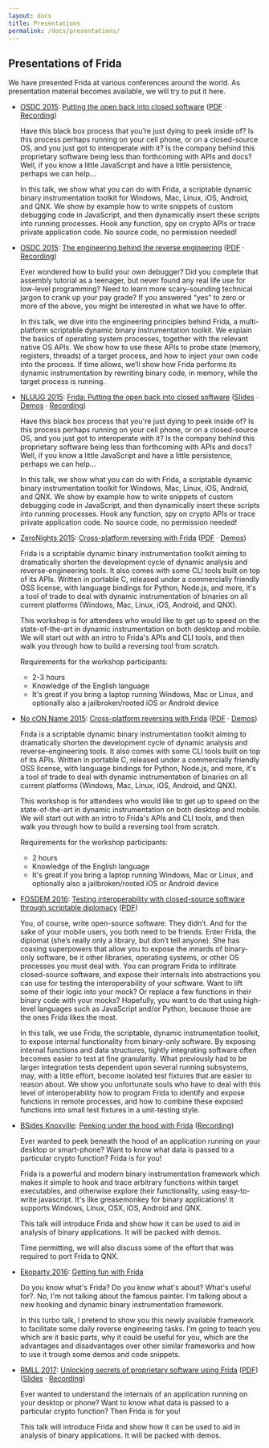 ```yaml
---
layout: docs
title: Presentations
permalink: /docs/presentations/
---
```


## Presentations of Frida

We have presented Frida at various conferences around the world. As presentation
material becomes available, we will try to put it here.

- [OSDC 2015](https://act.osdc.no/osdc2015no/):
  [Putting the open back into closed software](https://act.osdc.no/osdc2015no/talk/6165)
  ([PDF](osdc-2015-putting-the-open-back-into-closed-software.pdf) · [Recording](https://youtu.be/tmpjftTHzH8))

  Have this black box process that you’re just dying to peek inside of? Is
  this process perhaps running on your cell phone, or on a closed-source OS,
  and you just got to interoperate with it? Is the company behind this
  proprietary software being less than forthcoming with APIs and docs?
  Well, if you know a little JavaScript and have a little persistence,
  perhaps we can help…

  In this talk, we show what you can do with Frida, a scriptable dynamic
  binary instrumentation toolkit for Windows, Mac, Linux, iOS, Android,
  and QNX. We show by example how to write snippets of custom debugging
  code in JavaScript, and then dynamically insert these scripts into running
  processes. Hook any function, spy on crypto APIs or trace private application
  code. No source code, no permission needed!

- [OSDC 2015](https://act.osdc.no/osdc2015no/):
  [The engineering behind the reverse engineering](https://act.osdc.no/osdc2015no/talk/6195)
  ([PDF](osdc-2015-the-engineering-behind-the-reverse-engineering.pdf) · [Recording](https://youtu.be/uc1mbN9EJKQ))

  Ever wondered how to build your own debugger? Did you complete that assembly
  tutorial as a teenager, but never found any real life use for low-level
  programming? Need to learn more scary-sounding technical jargon to crank
  up your pay grade? If you answered “yes” to zero or more of the above,
  you might be interested in what we have to offer.

  In this talk, we dive into the engineering principles behind Frida, a
  multi-platform scriptable dynamic binary instrumentation toolkit. We
  explain the basics of operating system processes, together with the
  relevant native OS APIs. We show how to use these APIs to probe state (memory,
  registers, threads) of a target process, and how to inject your own code
  into the process. If time allows, we’ll show how Frida performs its dynamic
  instrumentation by rewriting binary code, in memory, while the target process
  is running.

- [NLUUG 2015](https://www.nluug.nl/activiteiten/events/nj15/index.html):
  [Frida: Putting the open back into closed software](https://www.nluug.nl/activiteiten/events/nj15/abstracts/ab08.html)
  ([Slides](https://slides.com/oleavr/nluug-2015-frida-putting-the-open-back-into-closed-software)
  · [Demos](https://github.com/frida/frida-presentations/tree/master/NLUUG2015)
  · [Recording](https://youtu.be/3lo1Y2oKkE4))

  Have this black box process that you're just dying to peek inside of? Is
  this process perhaps running on your cell phone, or on a closed-source OS,
  and you just got to interoperate with it? Is the company behind this
  proprietary software being less than forthcoming with APIs and docs?
  Well, if you know a little JavaScript and have a little persistence,
  perhaps we can help...

  In this talk, we show what you can do with Frida, a scriptable dynamic
  binary instrumentation toolkit for Windows, Mac, Linux, iOS, Android,
  and QNX. We show by example how to write snippets of custom debugging
  code in JavaScript, and then dynamically insert these scripts into running
  processes. Hook any function, spy on crypto APIs or trace private application
  code. No source code, no permission needed!

- [ZeroNights 2015](http://2015.zeronights.org/):
  [Cross-platform reversing with Frida](http://2015.zeronights.org/workshops.html)
  ([PDF](zeronights-2015-cross-platform-reversing-with-frida.pdf)
  · [Demos](https://github.com/frida/frida-presentations/tree/master/ZeroNights2015))

  Frida is a scriptable dynamic binary instrumentation toolkit aiming to
  dramatically shorten the development cycle of dynamic analysis and
  reverse-engineering tools. It also comes with some CLI tools built on top of
  its APIs. Written in portable C, released under a commercially friendly OSS
  license, with language bindings for Python, Node.js, and more, it's a tool of
  trade to deal with dynamic instrumentation of binaries on all current
  platforms (Windows, Mac, Linux, iOS, Android, and QNX).

  This workshop is for attendees who would like to get up to speed on the
  state-of-the-art in dynamic instrumentation on both desktop and mobile.
  We will start out with an intro to Frida's APIs and CLI tools, and then walk
  you through how to build a reversing tool from scratch.

  Requirements for the workshop participants:

  - 2-3 hours
  - Knowledge of the English language
  - It's great if you bring a laptop running Windows, Mac or Linux, and
    optionally also a jailbroken/rooted iOS or Android device

- [No cON Name 2015](https://www.noconname.org/):
  [Cross-platform reversing with Frida](https://www.noconname.org/)
  ([PDF](ncn-2015-cross-platform-reversing-with-frida.pdf)
  · [Demos](https://github.com/frida/frida-presentations/tree/master/NcN2015))

  Frida is a scriptable dynamic binary instrumentation toolkit aiming to
  dramatically shorten the development cycle of dynamic analysis and
  reverse-engineering tools. It also comes with some CLI tools built on top of
  its APIs. Written in portable C, released under a commercially friendly OSS
  license, with language bindings for Python, Node.js, and more, it's a tool of
  trade to deal with dynamic instrumentation of binaries on all current
  platforms (Windows, Mac, Linux, iOS, Android, and QNX).

  This workshop is for attendees who would like to get up to speed on the
  state-of-the-art in dynamic instrumentation on both desktop and mobile.
  We will start out with an intro to Frida's APIs and CLI tools, and then walk
  you through how to build a reversing tool from scratch.

  Requirements for the workshop participants:

  - 2 hours
  - Knowledge of the English language
  - It's great if you bring a laptop running Windows, Mac or Linux, and
    optionally also a jailbroken/rooted iOS or Android device

- [FOSDEM 2016](https://fosdem.org/2016/schedule/track/testing_and_automation/):
  [Testing interoperability with closed-source software through scriptable diplomacy](https://fosdem.org/2016/schedule/event/closed_source_interop/)
  ([PDF](fosdem-2016-testing-interoperability-with-closed-source-software-through-scriptable-diplomacy.pdf))

  You, of course, write open-source software. They didn’t. And for the sake of
  your mobile users, you both need to be friends. Enter Frida, the diplomat
  (she’s really only a library, but don’t tell anyone). She has coaxing
  superpowers that allow you to expose the innards of binary-only software,
  be it other libraries, operating systems, or other OS processes you must deal
  with. You can program Frida to infiltrate closed-source software, and expose
  their internals into abstractions you can use for testing the interoperability
  of your software. Want to lift some of their logic into your mock? Or replace
  a few functions in their binary code with your mocks? Hopefully, you want to
  do that using high-level languages such as JavaScript and/or Python, because
  those are the ones Frida likes the most.

  In this talk, we use Frida, the scriptable, dynamic instrumentation toolkit,
  to expose internal functionality from binary-only software. By exposing
  internal functions and data structures, tightly integrating software often
  becomes easier to test at fine granularity. What previously had to be larger
  integration tests dependent upon several running subsystems, may, with a
  little effort, become isolated test fixtures that are easier to reason about.
  We show you unfortunate souls who have to deal with this level of
  interoperability how to program Frida to identify and expose functions in
  remote processes, and how to combine these exposed functions into small test
  fixtures in a unit-testing style.

- [BSides Knoxville](https://bsidesknoxville.com/):
  [Peeking under the hood with Frida](https://bsidesknoxville2016.sched.org/event/6tCd/peeking-under-the-hood-with-frida)
  ([Recording](https://youtu.be/RINNW4xOWL8))

  Ever wanted to peek beneath the hood of an application running on your desktop
  or smart-phone? Want to know what data is passed to a particular crypto
  function? Frida is for you!

  Frida is a powerful and modern binary instrumentation framework which makes it
  simple to hook and trace arbitrary functions within target executables, and
  otherwise explore their functionality, using easy-to-write javascript. It's
  like greasemonkey for binary applications! It supports Windows, Linux, OSX,
  iOS, Android and QNX.

  This talk will introduce Frida and show how it can be used to aid in analysis
  of binary applications. It will be packed with demos.

  Time permitting, we will also discuss some of the effort that was required to
  port Frida to QNX.

- [Ekoparty 2016](https://www.ekoparty.org/):
  [Getting fun with Frida](https://www.coresecurity.com/publication/getting-fun-frida)

  Do you know what's Frida? Do you know what's about? What's useful for?. No, I'm not talking about the famous painter. I'm talking about a new hooking and dynamic binary instrumentation framework. 

  In this turbo talk, I pretend to show you this newly available framework to facilitate some daily reverse engineering tasks. I'm going to teach you which are it basic parts, why it could be useful for you, which are the advantages and disadvantages over other similar frameworks and how to use it trough some demos and code snippets.

- [RMLL 2017](https://2017.rmll.info/en/):
  [Unlocking secrets of proprietary software using Frida](https://prog2017.rmll.info/programme/securite-entre-transparence-et-opacite/devoilons-les-secrets-des-logiciels-proprietaires-avec-frida?lang=en)
  ([PDF](fosdem-2016-testing-interoperability-with-closed-source-software-through-scriptable-diplomacy.pdf))
  ([Slides](http://slides.com/oleavr/frida-rmll-2017)
  · [Recording](https://rmll.ubicast.tv/videos/frida_03038/))

  Ever wanted to understand the internals of an application running on your
  desktop or phone? Want to know what data is passed to a particular crypto
  function? Then Frida is for you!

  This talk will introduce Frida and show how it can be used to aid in analysis
  of binary applications. It will be packed with demos.
